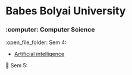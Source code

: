 # Babes Bolyai University
<h3>:computer: Computer Science</h3>
:open_file_folder: Sem 4:

* [Artificial intelligence](https://github.com/ioanachelaru/Faculty/tree/master/Artificial%20intelligence)

:open_file_folder: Sem 5:
